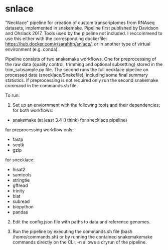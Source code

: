 # snlace

"Necklace" pipeline for creation of custom transcriptomes from RNAseq datasets, implemented in snakemake.  Pipeline first published by Davidson and Ohslack 2017.  Tools used by the pipeline not included.  I reccommend to use this either with the corresponding dockerfile: https://hub.docker.com/r/sarahhp/snlace/, or in another type of virtual environment (e.g. conda).  

Pipeline consists of two snakemake workflows.  One for preprocessing of the raw data (quality control, trimming and optional subsetting) stored in the trim_subsample.py file.  The second runs the full necklace pipeline on processed data (snecklace/Snakefile), including some final summary statistics.  If preprocessing is not required only run the second snakemake command in the commands.sh file. 

To run:

1. Set up an enviornment with the following tools and their dependencies:
  for both workflows: 
  - snakemake (at least 3.4 (I think) for snecklace pipeline) 

  for preprocessing workflow only: 
  - fastp 
  - seqtk
  - gzip

  for snecklace: 
  - hisat2 
  - samtools 
  - stringtie 
  - gffread 
  - trinity 
  - blat 
  - subread 
  - biopython 
  - pandas

2. Edit the config.json file with paths to data and reference genomes.  

3. Run the pipeline by executing the commands.sh file (bash /home/commands.sh) or by running the contained snakemakemake commands directly on the CLI.  -n allows a dryrun of the pipeline.  



